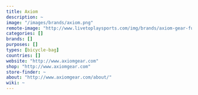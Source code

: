 ```yaml
---
title: Axiom
description: ~
image: "/images/brands/axiom.png"
remote-image: "http://www.livetoplaysports.com/img/brands/axiom-gear-full.png"
categories: []
brands: []
purposes: []
types: [bicycle-bag]
countries: []
website: "http://www.axiomgear.com"
shop: "http://www.axiomgear.com"
store-finder: ~
about: "http://www.axiomgear.com/about/"
wiki: ~
---
```

